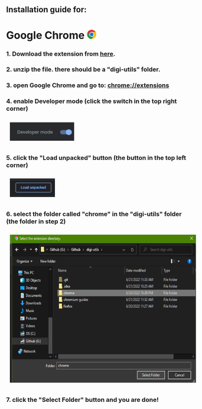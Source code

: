 ## Installation guide for:
# Google Chrome <img src="images/logo.png" height="25">

### 1. Download the extension from [here](https://codeload.github.com/menga-team/digi-utils/zip/refs/heads/main).

### 2. unzip the file. there should be a "digi-utils" folder.

### 3. open Google Chrome and go to: [chrome://extensions](chrome://extensions/)

### 4. enable Developer mode (click the switch in the top right corner)
<img src="images/tools.png" height="50" style="margin: 10px">

### 5. click the "Load unpacked" button (the button in the top left corner)
<img src="images/unpacked.png" height="50" style="margin: 10px">

### 6. select the folder called "chrome" in the "digi-utils" folder (the folder in step 2)
<img src="images/select.png" height="400" style="margin: 10px">

### 7. click the "Select Folder" button and you are done!
